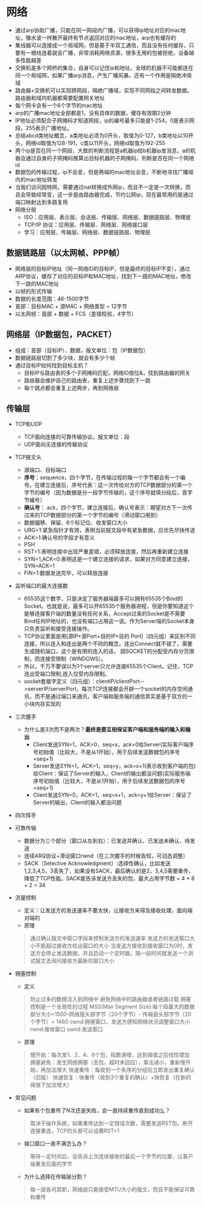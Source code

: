 # 网络

* 通过arp协助广播，只能在同一网段内广播，可以获得ip地址对应的mac地址，像水波一样散开最终有节点返回对应的mac地址，arp也有缓存的
* 集线器可以连接成一个局域网，但是基于半双工通信，而且没有任何缓存，只要有一根线连着就会广播，非常消耗网络资源，很多无用的包被拒绝，设备越多性能越差
* 交换机是多个网桥的集合，自身可以记住ip和地址，全球的机器不可能都连在同一个局域网，如果广播arp消息，产生广播风暴。还有一个作用是隔绝冲突域
* 路由器+交换机可以实现跨网段，隔绝广播域，实现不同网段之间转发数据。路由器和域内机器都需要配置网关地址
* 每个网卡会有一个6个字节的mac地址
* arp的广播mac地址全部都是1，没有具体的数据，缓存有效期2分钟
* IP地址必须配合子网掩码才知道网段，ip的编号最多只能是1-254。0是表示网段，255表示广播地址。
* 总结abcd类地址概念，a类地址必须为0开头，取值为0-127，b类地址以10开头，网络id取值为128-191，c类以11开头，网络id取值为192-255
* 两个ip是否在同一个网段，大致的判断流程是a机器ip给b机器ip发消息，a的机器会通过自身的子网掩码推算出目标机器的子网掩码，判断是否在同一个网络id
* 数据包的传输过程，ip不会变，但是两端的mac地址会变，不断地寻找广播域内的mac地址转发
* 当我们访问因特网，需要通过nat转换成外网ip，而且不一定是一次转换，而且会导致经常变，这一步是由路由器完成，节约公网ip，现在最常用的是通过端口映射达到多路复用
* 网络分层
    * ISO：应用层、表示层、会话层、传输层、网络层、数据链路层、物理层
    * TCP/IP 协议：应用层、传输层、网络层、网络接口层
    * 学习：应用层、传输层、网络层、数据链路层、物理层

## 数据链路层（以太网帧、PPP帧）

* 网络层的目标IP地址（同一网络ID的目标IP，但是最终的目标IP不变），通过ARP协议，缓存了对应的目标IP和MAC地址，找到下一跳的MAC地址，修改下一跳的MAC地址
* 以帧的形式传输
* 数据的长度范围：46-1500字节
* 首部：目标MAC + 源MAC + 网络类型 = 12字节
* 以太网帧：首部 + 数据 + FCS（差错校验，4字节）

## 网络层（IP数据包，PACKET）

* 组成：首部（目标IP）、数据，报文单位：包（IP数据包）
* 数据链路层切割了多少块，就会有多少个帧
* 通过目标IP如何找到目标主机？
    * 目标IP与路由表的多个子网掩码匹配，网络ID按位&，找到路由器的网关
    * 路由器会维护自己的路由表，重复上述步骤找到下一跳
    * 每个跳点都会重复上述两步，再到网络层
    
## 传输层

* TCP和UDP
    * TCP面向连接的可靠传输协议，报文单位：段
    * UDP面向无连接的传输协议

* TCP报文头
    * 源端口、目标端口
    * **序号**：sequence，四个字节，在传输过程的每一个字节都会有一个编号。在建立连接后，序号代表：这一次传给对方的TCP数据部分的第一个字节的编号（因为数据是分一段字节传输的，这个序号就填分段后，首字节编号）
    * **确认号**： ack，四个字节，建立连接后，确认号表示：期望对方下一次传过来的TCP数据部分的第一个字节的编号（滑动窗口用到）
    * 数据偏移、保留、6个标记位、收发窗口大小
    * URG=1:紧急指针才有效，表明当前报文段中有紧急数据，应优先尽快传送
    * ACK=1:确认号的字段才有意义
    * PSH
    * RST=1:表明连接中出现严重差错，必须释放连接，然后再重新建立连接
    * SYN=1,ACK=0:表明这是一个建立连接的请求，如果对方同意建立连接，SYN=ACK=1
    * FIN=1:数据发送完毕，可以释放连接
    
* 监听端口的最大连接数
    * 65535这个数字，只是决定了服务器端最多可以拥有65535个Bind的Socket。也就是说，最多可以开65535个服务器进程，但是你要知道这个能够连接客户端的数量没有任何关系，Accept过来的Socket是不需要Bind任何IP地址的，也没有端口占用这一说。作为Server端的Socket本身只负责监听和接受连接操作。
    * TCP协议里面是用[源IP+源Port+目的IP+目的 Port]（四元组）来区别不同连接，所以连入和连出是两个不同的概念。连出Connect就不错了，需要生成随机端口，这个是有限的连入的话， 因SOCKET的分配受内存分页限制，而连接受限制（WINDOWS）。
    * 所以，千万不要误以为1个server只允许连接65535个Client。记住，TCP连出受端口限制,连入仅受内存限制。
    * socket套接字定义（四元组）：clientIP/clientPort-->serverIP/serverPort，每次TCP连接都会开辟一个socket的内存空间通讯，而不是通过端口来通讯，客户端和服务端的通信其实是基于双方的一小块内存实现的

* 三次握手
    * 为什么是3次而不是两次？**最终是要互相保证客户端和服务端的输入和输出**
        * Client发送SYN=1，ACK=0，seq=x，ack=0给Server(实际客户端序号初始值（比较大，不是从1开始），用于后续发送数据包的序号=seq+1)
        * Server发送SYN=1，ACK=1，seq=y，ack=x+1(表示收到客户端的包)给Client：保证了Server的输入，Client的输出都没问题(实际服务端序号初始值（比较大，不是从1开始），用于后续发送数据包的序号=seq+1)
        * Client发送SYN=0，ACK=1，seq=x+1，ack=y+1给Server：保证了Server的输出，Client的输入都没问题
    
* 四次挥手
    
    
* 可靠传输
    * 数据分为三个部分（窗口从左到右）：已发送并确认、已发送未确认、待发送
    * 连续ARQ协议+滑动窗口rwnd（在三次握手的时候告知，可动态调整）
    * SACK（Selective Acknowledgment）:选择性确认，比如发送1,2,3,4,5，3丢失了，如果没有SACK，最后确认的是2，3,4,5需要重传，降低了TCP性能。SACK能告诉发送方丢失的包，最大占用字节数 = 4 * 8 + 2 = 34
 
* 流量控制
    * 定义：让发送方的发送速率不要太快，让接收方来得及接收处理，面向端对端的
    * 原理
    > 通过确认报文中窗口字段来控制发送方的发送速率
    > 发送方的发送窗口大小不能超过接收方给出窗口的大小
    > 当发送方接收到接收窗口为0时，发送方会停止发送数据。并且启动一个定时器，隔一段时间就发送一个测试报文去询问接收方最新的窗口大小

* 拥塞控制
    * 定义
    > 防止过多的数据注入到网络中
    > 避免网络中的路由器或者链路过载
    > 拥塞控制是一个全局性的过程
    > MSS(Max Segment Size):每个段最大的数据部分大小=1500-网络层头部字节（20个字节）- 传输层头部字节（20个字节）= 1460
    > cwnd:拥塞窗口，发送方感知网络状况调整窗口大小
    > rwnd:接收窗口
    > swnd:发送窗口
    * 原理
    > 慢开始：每次发1、2、4、8个包，指数递增，达到阈值之后线性增加
    > 拥塞避免：发生网络拥塞（丢包，超时未回应），乘法减小，重新慢开始，再加法增大
    > 快速重传：每收到一个失序的分组后立即发出重复确认（旧版）
    > 快速恢复：快重传（收到3个重复的确认）+快恢复（在新的阈值下加法增大）
    
* 常见问题
    * 如果有个包重传了N次还是失败，会一直持续重传直到成功么？
    > 取决于操作系统，如果重传达到一定错误次数，需要发送RST包，断开连接重连，TCP的头部可以设置RST=1
    * 接口窗口一直不满怎么办？
    > 等待一定时间后，会告诉上次连续接收的最后一个字节的位置，让客户端重发后面的字节
    * 为什么选择在传输层分割？
    > 每一层各司其职，网络层只能接受MTU大小的报文，而且不能保证可靠和重传

